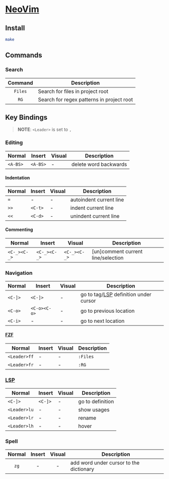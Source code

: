 # [NeoVim](https://neovim.io)

## Install
```sh
make
```

## Commands

### Search

| Command | Description                               |
|:-------:|-------------------------------------------|
| `Files` | Search for files in project root          |
| `RG`    | Search for regex patterns in project root |

## Key Bindings

> **NOTE**: `<Leader>` is set to `,`

### Editing

| Normal       | Insert       | Visual       | Description                     |
|--------------|--------------|--------------|---------------------------------|
| `<A-BS>`     | `<A-BS>`     | -            | delete word backwards           |

#### Indentation

| Normal       | Insert       | Visual       | Description                     |
|--------------|--------------|--------------|---------------------------------|
| `=`          | -            | -            | autoindent current line         |
| `>>`         | `<C-t>`      | -            | indent current line             |
| `<<`         | `<C-d>`      | -            | unindent current line           |

#### Commenting

| Normal       | Insert       | Visual       | Description                        |
|--------------|--------------|--------------|------------------------------------|
| `<C-_><C-_>` | `<C-_><C-_>` | `<C-_><C-_>` | [un]comment current line/selection |

### Navigation

| Normal       | Insert       | Visual       | Description                                   |
|--------------|--------------|--------------|-----------------------------------------------|
| `<C-]>`      | `<C-]>`      | -            | go to tag/[LSP](#lsp) definition under cursor |
| `<C-o>`      | `<C-o><C-o>` | -            | go to previous location                       |
| `<C-i>`      | -            | -            | go to next location                           |

#### [FZF](https://github.com/junegunn/fzf.vim)

| Normal       | Insert       | Visual       | Description                     |
|--------------|--------------|--------------|---------------------------------|
| `<Leader>ff` | -            | -            | `:Files`                        |
| `<Leader>fr` | -            | -            | `:RG`                           |

### [LSP](https://github.com/prabirshrestha/vim-lsp)

| Normal       | Insert       | Visual       | Description        |
|--------------|--------------|--------------|--------------------|
| `<C-]>`      | `<C-]>`      | -            | go to definition   |
| `<Leader>lu` | -            | -            | show usages        |
| `<Leader>lr` | -            | -            | rename             |
| `<Leader>lh` | -            | -            | hover              |


### Spell


| Normal       | Insert       | Visual       | Description                             |
|:------------:|:------------:|:------------:|-----------------------------------------|
| `zg`         | -            | -            | add word under cursor to the dictionary |

